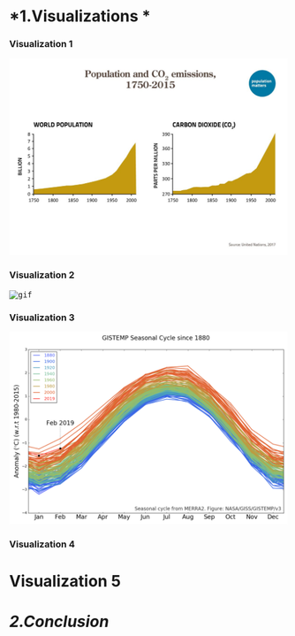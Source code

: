 # *1.Visualizations *

### Visualization 1

<kbd>![img](images/2.jpg)</kbd>

### Visualization 2

<kbd>![gif](images/3.gif)</kbd>

### Visualization 3

<kbd>![gif](images/4.png)</kbd>

### Visualization 4



# Visualization 5



# *2.Conclusion*